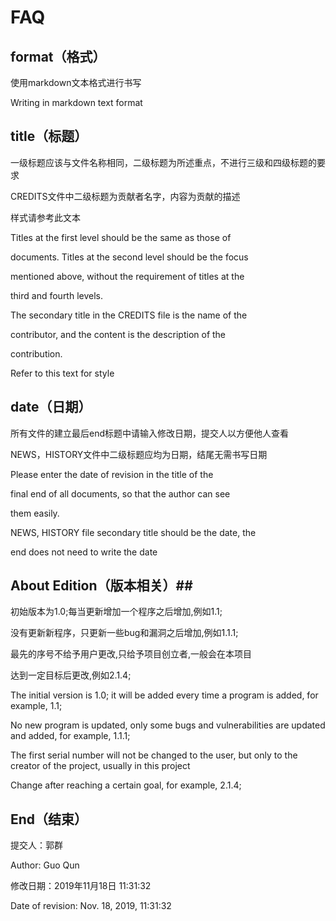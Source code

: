 # FAQ #

## format（格式） ##

使用markdown文本格式进行书写

Writing in markdown text format

## title（标题） ##

一级标题应该与文件名称相同，二级标题为所述重点，不进行三级和四级标题的要求

CREDITS文件中二级标题为贡献者名字，内容为贡献的描述

样式请参考此文本

Titles at the first level should be the same as those of

 documents. Titles at the second level should be the focus

 mentioned above, without the requirement of titles at the

 third and fourth levels.

The secondary title in the CREDITS file is the name of the

 contributor, and the content is the description of the 

contribution.

Refer to this text for style

## date（日期） ##

所有文件的建立最后end标题中请输入修改日期，提交人以方便他人查看

NEWS，HISTORY文件中二级标题应均为日期，结尾无需书写日期

Please enter the date of revision in the title of the 

final end of all documents, so that the author can see 

them easily.

NEWS, HISTORY file secondary title should be the date, the

 end does not need to write the date

## About Edition（版本相关）##

初始版本为1.0;每当更新增加一个程序之后增加,例如1.1;

没有更新新程序，只更新一些bug和漏洞之后增加,例如1.1.1;

最先的序号不给予用户更改,只给予项目创立者,一般会在本项目

达到一定目标后更改,例如2.1.4;

The initial version is 1.0; it will be added every time a program is added, for example, 1.1;



No new program is updated, only some bugs and vulnerabilities are updated and added, for example, 1.1.1;



The first serial number will not be changed to the user, but only to the creator of the project, usually in this project



Change after reaching a certain goal, for example, 2.1.4;

## End（结束） ##

提交人：郭群

Author: Guo Qun

修改日期：2019年11月18日 11:31:32

Date of revision: Nov. 18, 2019, 11:31:32